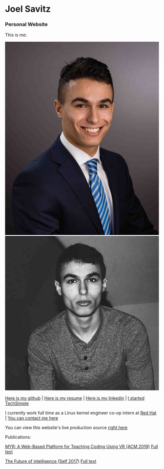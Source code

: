 # Joel Savitz
### Personal Website

This is me:

[![oops, the image link is broken!](me25.jpg)](me.jpg)
[![oops, the image link is broken!](also_me25.jpg)](also_me.jpg)

[Here is my github](https://github.com/theyoyojo) | 
[Here is my resume](./resume.pdf) |
[Here is my linkedin](https://www.linkedin.com/in/joelsavitz/) |
[I started TechSimple](http://techsimple.co)

I currently work full time as a Linux kernel engineer co-op intern at [Red Hat](https://redhat.com) | [You can contact me here](mailto:joelsavitz@gmail.com)

You can view this website's live production source [right here](https://github.com/theyoyojo/joelsavitz.com)

Publications:

[MYR: A Web-Based Platform for Teaching Coding Using VR (ACM 2019)](https://dl.acm.org/citation.cfm?id=3287482) [Full text](berns_et_al.pdf)

[The Future of intelligence (Self 2017)](ai.html) [Full text](the_future_of_intelligence.pdf)

<script>
var links = document.links;
for (var i = 0, linksLength = links.length; i < linksLength; i++) {
    if (links[i].hostname != window.location.hostname) {
        links[i].target = '_blank';
    }
}
</script>

